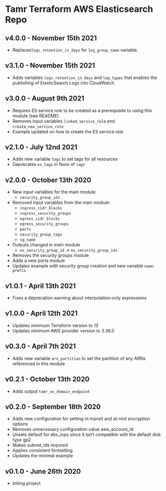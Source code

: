 # Tamr Terraform AWS Elasticsearch Repo

## v4.0.0 - November 15th 2021
* Replaces`logs_retention_in_days` for `log_group_name` variable.
## v3.1.0 - November 15th 2021
* Adds variables `logs_retention_in_days` and `log_types` that enables the publishing of ElasticSearch Logs into CloudWatch

## v3.0.0 - August 9th 2021
* Requires ES service role to be created as a prerequisite to using this module (see README)
* Removes input variables `linked_service_role` and `create_new_service_role`
* Example updated on how to create the ES service role

## v2.1.0 - July 12nd 2021
* Adds new variable `tags` to set tags for all resources
* Deprecates `es_tags` in favor of `tags`

## v2.0.0 - October 13th 2020
* New input variables for the main module:
    * `security_group_ids`
* Removed input variables from the main module:
  * `ingress_cidr_blocks`
  * `ingress_security_groups`
  * `egress_cidr_blocks`
  * `egress_security_groups`
  * `ports`
  * `security_group_tags`
  * `sg_name`
* Outputs changed in main module
  * `es_security_group_id` -> `es_security_group_ids`
* Removes the security groups module
* Adds a new ports module
* Updates example with security group creation and new variable `name-prefix`

## v1.0.1 - April 13th 2021
* Fixes a deprecation warning about interpolation-only expressions

## v1.0.0 - April 12th 2021
* Updates minimum Terraform version to 13
* Updates minimum AWS provider version to 3.36.0

## v0.3.0 - April 7th 2021
*  Adds new variable `arn_partition` to set the partition of any ARNs referenced in this module

## v0.2.1 - October 13th 2020
* Adds output `tamr_es_domain_endpoint`

## v0.2.0 - September 18th 2020
* Adds new configuration for setting in-transit and at-rest encryption options
* Removes unnecessary configuration value aws_account_id
* Unsets default for ebs_iops since it isn't compatible with the default disk type gp2
* Makes subnet_ids required
* Applies consistent formatting
* Updates the minimal example

## v0.1.0 - June 26th 2020
* Initing project
